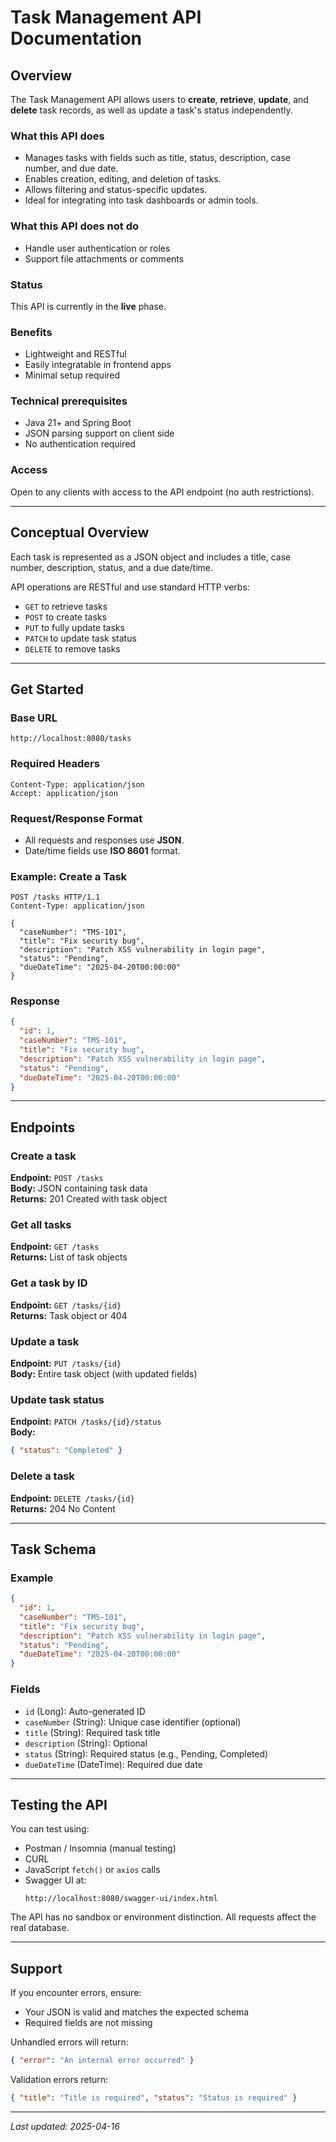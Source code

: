 # Task Management API Documentation

## Overview

The Task Management API allows users to **create**, **retrieve**, **update**, and **delete** task records, as well as update a task's status independently.

### What this API does

- Manages tasks with fields such as title, status, description, case number, and due date.
- Enables creation, editing, and deletion of tasks.
- Allows filtering and status-specific updates.
- Ideal for integrating into task dashboards or admin tools.

### What this API does not do

- Handle user authentication or roles
- Support file attachments or comments

### Status

This API is currently in the **live** phase.

### Benefits

- Lightweight and RESTful  
- Easily integratable in frontend apps  
- Minimal setup required  

### Technical prerequisites

- Java 21+ and Spring Boot  
- JSON parsing support on client side  
- No authentication required  

### Access

Open to any clients with access to the API endpoint (no auth restrictions).

---

## Conceptual Overview

Each task is represented as a JSON object and includes a title, case number, description, status, and a due date/time.

API operations are RESTful and use standard HTTP verbs:
- `GET` to retrieve tasks
- `POST` to create tasks
- `PUT` to fully update tasks
- `PATCH` to update task status
- `DELETE` to remove tasks

---

## Get Started

### Base URL

```
http://localhost:8080/tasks
```

### Required Headers

```http
Content-Type: application/json
Accept: application/json
```

### Request/Response Format

- All requests and responses use **JSON**.
- Date/time fields use **ISO 8601** format.

### Example: Create a Task

```http
POST /tasks HTTP/1.1
Content-Type: application/json

{
  "caseNumber": "TMS-101",
  "title": "Fix security bug",
  "description": "Patch XSS vulnerability in login page",
  "status": "Pending",
  "dueDateTime": "2025-04-20T00:00:00"
}
```

### Response

```json
{
  "id": 1,
  "caseNumber": "TMS-101",
  "title": "Fix security bug",
  "description": "Patch XSS vulnerability in login page",
  "status": "Pending",
  "dueDateTime": "2025-04-20T00:00:00"
}
```

---

## Endpoints

### Create a task

**Endpoint:** `POST /tasks`  
**Body:** JSON containing task data  
**Returns:** 201 Created with task object

### Get all tasks

**Endpoint:** `GET /tasks`  
**Returns:** List of task objects

### Get a task by ID

**Endpoint:** `GET /tasks/{id}`  
**Returns:** Task object or 404

### Update a task

**Endpoint:** `PUT /tasks/{id}`  
**Body:** Entire task object (with updated fields)

### Update task status

**Endpoint:** `PATCH /tasks/{id}/status`  
**Body:**

```json
{ "status": "Completed" }
```

### Delete a task

**Endpoint:** `DELETE /tasks/{id}`  
**Returns:** 204 No Content

---

## Task Schema

### Example

```json
{
  "id": 1,
  "caseNumber": "TMS-101",
  "title": "Fix security bug",
  "description": "Patch XSS vulnerability in login page",
  "status": "Pending",
  "dueDateTime": "2025-04-20T00:00:00"
}
```

### Fields

- `id` (Long): Auto-generated ID  
- `caseNumber` (String): Unique case identifier (optional)  
- `title` (String): Required task title  
- `description` (String): Optional  
- `status` (String): Required status (e.g., Pending, Completed)  
- `dueDateTime` (DateTime): Required due date  

---

## Testing the API

You can test using:

- Postman / Insomnia (manual testing)
- CURL
- JavaScript `fetch()` or `axios` calls
- Swagger UI at:  
  ```
  http://localhost:8080/swagger-ui/index.html
  ```

The API has no sandbox or environment distinction. All requests affect the real database.

---

## Support

If you encounter errors, ensure:
- Your JSON is valid and matches the expected schema
- Required fields are not missing

Unhandled errors will return:

```json
{ "error": "An internal error occurred" }
```

Validation errors return:

```json
{ "title": "Title is required", "status": "Status is required" }
```

---

_Last updated: 2025-04-16_
